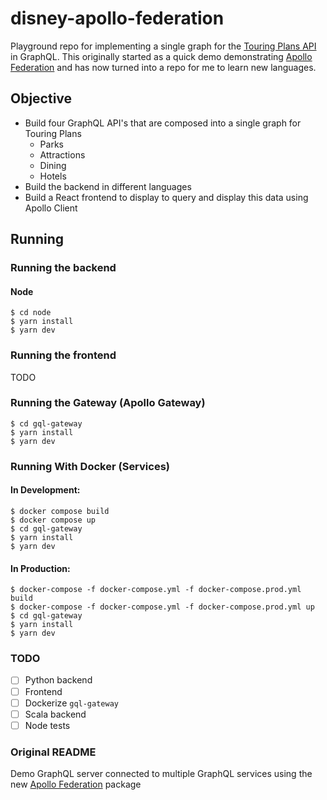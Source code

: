 # disney-apollo-federation

Playground repo for implementing a single graph for the [Touring Plans API](https://touringplans.com/api)
in GraphQL. This originally started as a quick demo demonstrating [Apollo Federation](https://www.apollographql.com/docs/federation/)
and has now turned into a repo for me to learn new languages.

## Objective

- Build four GraphQL API's that are composed into a single graph for Touring Plans
  - Parks
  - Attractions
  - Dining
  - Hotels
- Build the backend in different languages
- Build a React frontend to display to query and display this data using Apollo Client

## Running

### Running the backend

#### Node

```
$ cd node
$ yarn install
$ yarn dev
```

### Running the frontend

TODO

### Running the Gateway (Apollo Gateway)

```
$ cd gql-gateway
$ yarn install
$ yarn dev
```

### Running With Docker (Services)
#### In Development:
```
$ docker compose build
$ docker compose up
$ cd gql-gateway
$ yarn install
$ yarn dev
```

#### In Production:
```
$ docker-compose -f docker-compose.yml -f docker-compose.prod.yml build
$ docker-compose -f docker-compose.yml -f docker-compose.prod.yml up
$ cd gql-gateway
$ yarn install
$ yarn dev
```

### TODO

- [ ] Python backend
- [ ] Frontend
- [ ] Dockerize `gql-gateway`
- [ ] Scala backend
- [ ] Node tests

### Original README

Demo GraphQL server connected to multiple GraphQL services using the new [Apollo Federation](https://blog.apollographql.com/apollo-federation-f260cf525d21) package
